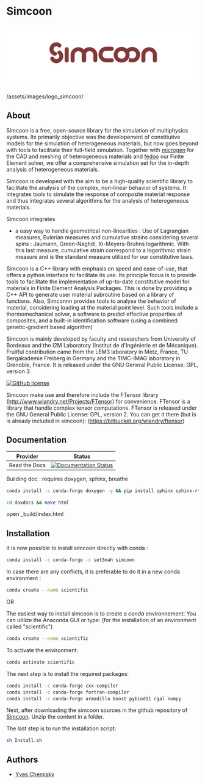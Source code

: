Simcoon
=========


[![Simcoon Logo](https://github.com/3MAH/3mah.github.io/blob/master/assets/images/logo_simcoon/simcoon_logo_text.png?raw=true)](https://github.com/3MAH/simcoon)

/assets/images/logo_simcoon/

About
-----

Simcoon is a free, open-source library for the simulation of multiphysics systems. Its primarily objective was the developement of constitutive models for the simulation of heterogeneous materials, but now goes beyond with tools to facilitate their full-field simulation. Together with [microgen](https://github.com/3MAH/microgen) for the CAD and meshing of heterogeneous materials and [fedoo](https://github.com/3MAH/fedoo) our Finite Element solver, we offer a comprehensive simulation set for the in-depth analysis of heterogeneous materials.

Simcoon is developed with the aim to be a high-quality scientific library to facilitate the analysis of the complex, non-linear behavior of systems. It integrates tools to simulate the response of composite material response and thus integrates several algorithms for the analysis of heterogeneous materials.

Simcoon integrates 
- a easy way to handle geometrical non-linearities : Use of Lagrangian measures, Eulerian measures and cumulative strains considering several spins : Jaumann, Green-Naghdi, Xi-Meyers-Bruhns logarithmic. With this last measure, cumulative strain correspond to a logarithmic strain measure and is the standard measure utilized for our constitutive laws. 

Simcoon is a C++ library with emphasis on speed and ease-of-use, that offers a python interface to facilitate its use. Its principle focus is to provide tools to facilitate the implementation of up-to-date constitutive model for materials in Finite Element Analysis Packages. This is done by providing a C++ API to generate user material subroutine based on a library of functions. Also, Simconnn provides tools to analyse the behavior of material, considering loading at the material point level. Such tools include a thermomechanical solver, a software to predict effective properties of composites, and a built-in identification software (using a combined genetic-gradient based algorithm)

Simcoon is mainly developed by faculty and researchers from University of Bordeaux and the I2M Laboratory (Institut de d'Ingénierie et de Mécanique). Fruitful contribution came from the LEM3 laboratory in Metz, France, TU Bergakademie Freiberg in Germany and the TIMC-IMAG laboratory in Grenoble, France. It is released under the GNU General Public License: GPL, version 3.

[![GitHub license](https://img.shields.io/badge/licence-GPL%203-blue.svg)](https://github.com/chemiskyy/simcoon/blob/master/LICENSE.txt)

Simcoon make use and therefore include the FTensor library (http://www.wlandry.net/Projects/FTensor) for convenience. FTensor is a library that handle complex tensor computations. FTensor is released under the GNU General Public License: GPL, version 2. You can get it there (but is is already included in simcoon): (https://bitbucket.org/wlandry/ftensor)

Documentation
--------------

Provider      | Status
--------      | ------
Read the Docs | [![Documentation Status](https://readthedocs.org/projects/simcoon/badge/?version=latest&style=plastic)](http://simcoon.readthedocs.io/en/latest)


Building doc :
requires doxygen, sphinx, breathe

```bash
conda install -c conda-forge doxygen -y && pip install sphinx sphinx-rtd-theme breathe
```

```bash
cd doxdocs && make html
```

open _build/index.html


Installation
------------

It is now possible to install simcoon directly with conda :
```bash
conda install -c conda-forge -c set3mah simcoon
```
In case there are any conflicts, it is preferable to do it in a new conda environment :
```bash
conda create --name scientific
```

OR

The easiest way to install simcoon is to create a *conda* environnement: You can utilize the Anaconda GUI or type:
(for the installation of an environment called "scientific")

```bash
conda create --name scientific
```

To activate the environment: 

```bash
conda activate scientific
```

The next step is to install the required packages:

```bash
conda install -c conda-forge cxx-compiler
conda install -c conda-forge fortran-compiler
conda install -c conda-forge armadillo boost pybind11 cgal numpy
```

Next, after downloading the simcoon sources in the github repository of [Simcoon](https://github.com/3MAH/simcoon). Unzip the content in a folder.

The last step is to run the installation script:

```bash
sh Install.sh
```



Authors
-------
* [Yves Chemisky](https://github.com/chemiskyy)
